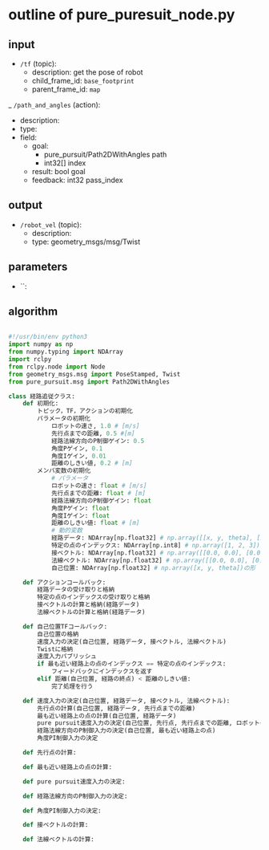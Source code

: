 # outline of pure_puresuit_node.py
## input
- `/tf` (topic):
  - description: get the pose of robot
  - child_frame_id: `base_footprint` 
  - parent_frame_id: `map`

_ `/path_and_angles` (action):
  - description:
  - type: 
  - field:
    - goal: 
      - pure_pursuit/Path2DWithAngles path
      - int32[] index
    - result: bool goal
    - feedback: int32 pass_index

## output
- `/robot_vel` (topic):
  - description:
  - type: geometry_msgs/msg/Twist

## parameters
- ``:

## algorithm

```python

#!/usr/bin/env python3
import numpy as np
from numpy.typing import NDArray
import rclpy
from rclpy.node import Node
from geometry_msgs.msg import PoseStamped, Twist
from pure_pursuit.msg import Path2DWithAngles

class 経路追従クラス:
    def 初期化:
        トピック，TF，アクションの初期化
        パラメータの初期化
            ロボットの速さ, 1.0 # [m/s]
            先行点までの距離, 0.5 #[m]
            経路法線方向のP制御ゲイン: 0.5
            角度Pゲイン, 0.1
            角度Iゲイン, 0.01
            距離のしきい値, 0.2 # [m]
        メンバ変数の初期化
            # パラメータ
            ロボットの速さ: float # [m/s]
            先行点までの距離: float # [m]
            経路法線方向のP制御ゲイン: float
            角度Pゲイン: float
            角度Iゲイン: float
            距離のしきい値: float # [m]
            # 動的変数
            経路データ: NDArray[np.float32] # np.array([[x, y, theta], [x, y, theta]])の形
            特定の点のインデックス: NDArray[np.int8] # np.array([1, 2, 3])の形
            接ベクトル: NDArray[np.float32] # np.array([[0.0, 0.0], [0.0, 0.0]])の形
            法線ベクトル: NDArray[np.float32] # np.array([[0.0, 0.0], [0.0, 0.0]])の形
            自己位置: NDArray[np.float32] # np.array([x, y, theta])の形

    def アクションコールバック:
        経路データの受け取りと格納
        特定の点のインデックスの受け取りと格納
        接ベクトルの計算と格納(経路データ)
        法線ベクトルの計算と格納(経路データ)

    def 自己位置TFコールバック:
        自己位置の格納
        速度入力の決定(自己位置, 経路データ, 接ベクトル, 法線ベクトル)
        Twistに格納
        速度入力パブリッシュ
        if 最も近い経路上の点のインデックス == 特定の点のインデックス:
            フィードバックにインデックスを返す
        elif 距離(自己位置, 経路の終点) < 距離のしきい値:
            完了処理を行う

    def 速度入力の決定(自己位置, 経路データ, 接ベクトル, 法線ベクトル):
        先行点の計算(自己位置, 経路データ, 先行点までの距離)
        最も近い経路上の点の計算(自己位置, 経路データ)
        pure pursuit速度入力の決定(自己位置, 先行点, 先行点までの距離, ロボットの速さ)
        経路法線方向のP制御入力の決定(自己位置, 最も近い経路上の点)
        角度PI制御入力の決定

    def 先行点の計算:

    def 最も近い経路上の点の計算:

    def pure pursuit速度入力の決定:

    def 経路法線方向のP制御入力の決定:

    def 角度PI制御入力の決定:

    def 接ベクトルの計算:

    def 法線ベクトルの計算:

```